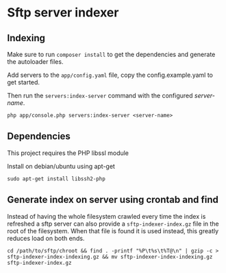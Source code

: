 Sftp server indexer
===================

Indexing
--------
Make sure to run `composer install` to get the dependencies and generate the autoloader files.

Add servers to the `app/config.yaml` file, copy the config.example.yaml to get started.

Then run the `servers:index-server` command with the configured *server-name*.

    php app/console.php servers:index-server <server-name>


Dependencies
------------

This project requires the PHP libssl module

Install on debian/ubuntu using apt-get

    sudo apt-get install libssh2-php

Generate index on server using crontab and find
-----------------------------------------------
Instead of having the whole filesystem crawled every time the index is refreshed a sftp server can also provide a `sftp-indexer-index.gz` file in the root of the filesystem.
When that file is found it is used instead, this greatly reduces load on both ends.

    cd /path/to/sftp/chroot && find . -printf "%P\t%s\t%T@\n" | gzip -c > sftp-indexer-index-indexing.gz && mv sftp-indexer-index-indexing.gz sftp-indexer-index.gz